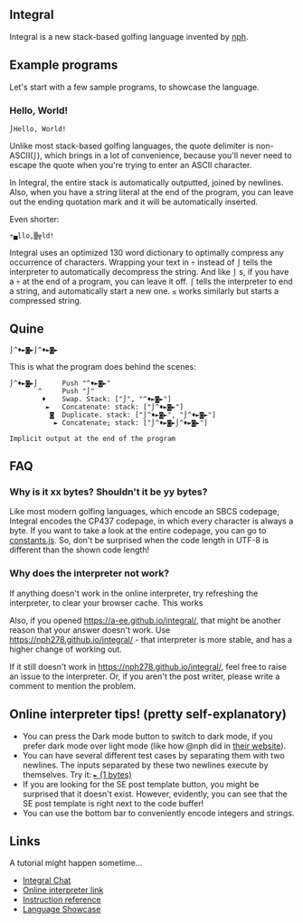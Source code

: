 ## Integral
Integral is a new stack-based golfing language invented by [nph](https://codegolf.stackexchange.com/users/95627/nph).

## Example programs
Let's start with a few sample programs, to showcase the language.
### Hello, World!
```
⌡Hello, World!
```
Unlike most stack-based golfing languages, the quote delimiter is non-ASCII(`⌡`), which brings in a lot of convenience, because you'll never need to escape the quote when you're trying to enter an ASCII character.

In Integral, the entire stack is automatically outputted, joined by newlines. Also, when you have a string literal at the end of the program, you can leave out the ending quotation mark and it will be automatically inserted.

Even shorter:
```
÷▄llo,▒╦ld!
```

Integral uses an optimized 130 word dictionary to optimally compress any occurrence of characters. Wrapping your text in `÷` instead of `⌡` tells the interpreter to automatically decompress the string. And like `⌡` s, if you have a `÷` at the end of a program, you can leave it off. `⌠` tells the interpreter to end a string, and automatically start a new one. `≤` works similarly but starts a compressed string.

## Quine
```
⌡^♦►◙►⌡^♦►◙►
```
This is what the program does behind the scenes:
```
⌡^♦►◙►⌡      Push "^♦►◙►"
       ^     Push "⌡"
        ♦    Swap. Stack: ["⌡", "^♦►◙►"]
         ►   Concatenate: stack: ["⌡^♦►◙►"]
          ◙  Duplicate. stack: ["⌡^♦►◙►", "⌡^♦►◙►"]
           ► Concatenate; stack: ["⌡^♦►◙►⌡^♦►◙►"]

Implicit output at the end of the program
```

## FAQ
### Why is it xx bytes? Shouldn't it be yy bytes?
Like most modern golfing languages, which encode an SBCS codepage, Integral encodes the CP437 codepage, in which every character is always a byte. If you want to take a look at the entire codepage, you can go to [constants.js](https://github.com/A-ee/integral/blob/master/constants.js). So, don't be surprised when the code length in UTF-8 is different than the shown code length!

### Why does the interpreter not work?
If anything doesn't work in the online interpreter, try refreshing the interpreter, to clear your browser cache. This works

Also, if you opened https://a-ee.github.io/integral/, that might be another reason that your answer doesn't work. Use https://nph278.github.io/integral/ - that interpreter is more stable, and has a higher change of working out.

If it still doesn't work in https://nph278.github.io/integral/, feel free to raise an issue to the interpreter. Or, if you aren't the post writer, please write a comment to mention the problem.

## Online interpreter tips! (pretty self-explanatory)
* You can press the Dark mode button to switch to dark mode, if you prefer dark mode over light mode (like how @nph did in [their website](https://nph278.github.io/)).
* You can have several different test cases by separating them with two newlines. The inputs separated by these two newlines execute by themselves. Try it: [`►` (1 bytes)](https://a-ee.github.io/integral/?code=EA&input=1%0A2%0A%0A4%0A4%0A%0A2%0A4)
* If you are looking for the SE post template button, you might be surprised that it doesn't exist. However, evidently, you can see that the SE post template is right next to the code buffer!
* You can use the bottom bar to conveniently encode integers and strings.

## Links
A tutorial might happen sometime...

* [Integral Chat](https://chat.stackexchange.com/rooms/111375/integral)
* [Online interpreter link](https://nph278.github.io/integral/)
* [Instruction reference](https://github.com/nph278/integral/blob/master/docs/instructions.txt)
* [Language Showcase](https://codegolf.stackexchange.com/a/208978/96495)
